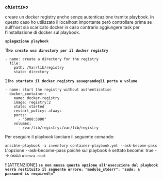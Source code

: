  ### *`obiettivo`*
creare un docker registry anche senzq autenticazione tramite playbook.
In questo caso ho utilizzato il localhost importante però controllare prima se sull'host sia scaricato docker in caso contrario aggiungere task per l'installazione di docker sul playbook.

**`spiegazione playbook`**

1)**`Ho creato una directory per il docker registry`**

    - name: create a directory for the registry
      file:
        path: /Var/lib/registry
        state: directory
2)**`ho startato il docker registry assegnandogli porta e volume`**

    - name: start the registry without authentication
      docker_container:
        name: docker-registry
        image: registry:2
        state: started
        restart_policy: always
        ports:
          - "5000:5000"
        volumes: 
          - /var/lib/registry:/var/lib/registry
Per eseguire il playbook lanciare il seguente comando:

`ansible-playbook -i inventory container-playbook.yml --ask-become-pass`
L'opzione --ask-become-pass poichè sul playbook è settato become: true --> ossia `utenza root`

!![ATTENZIONE] **`se non messa questa opzione all'esecuzione del playbook verrà restituito il seguente errore:
"module_stderr": "sudo: a password is required\n"`**




